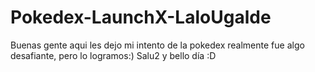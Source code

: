 # Pokedex-LaunchX-LaloUgalde

Buenas gente aqui les dejo mi intento de la pokedex 
realmente fue algo desafiante, pero lo logramos:) 
Salu2 y bello día :D
